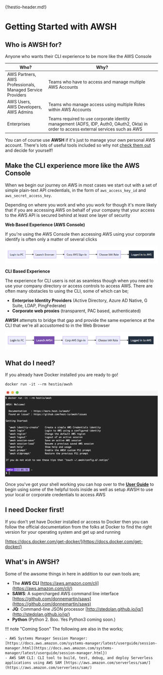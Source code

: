 {!hestio-header.md!}

# Getting Started with AWSH

## Who is AWSH for?

Anyone who wants their CLI experience to be more like the AWS Console

| Who? | Why? |
|---|---|
| AWS Partners,<br/> AWS Professionals,<br/> Managed Service Providers | Teams who have to access and manage multiple AWS Accounts |
| AWS Users,<br/> AWS Developers,<br/> AWS Admins | Teams who manage access using multiple Roles within AWS Accounts |
| Enterprises | Teams required to use corporate identity management (ADFS, IDP, Auth0, OAuth2, Okta) in order to access external services such as AWS |

You can of course use **AWSH** if it's just to manage your own personal AWS account. There's lots of useful tools included so why not [check them out](/user-guide/auth-setup/) and decide for yourself!

## Make the CLI experience more like the AWS Console

When we begin our journey on AWS in most cases we start out with a set of simple plain-text API credentials, in the form of `aws_access_key_id` and `aws_secret_access_key`. 

Depending on where you work and who you work for though it's more likely that if you are accessing AWS on behalf of your company that your access to the AWS API is secured behind at least one layer of security

**Web Based Experience (AWS Console)**

If you're using the AWS Console then accessing AWS using your corporate identify is often only a matter of several clicks

![AWSH Console Flow](media/images/awsh-user-flow-console.png)


**CLI Based Experience**

The experience for CLI users is not as seamless though when you need to use your company directory or access controls to access AWS. There are often many obstacles to using the CLI, some of which can be;

- **Enterprise Identity Providers** (Active Directory, Azure AD Native, G Suite, LDAP, PingFederate)
- **Corporate web proxies** (transparent, PAC based, authenticated)


**AWSH** attempts to bridge that gap and provide the same experience at the CLI that we're all accustomed to in the Web Browser

![AWSH Terminal Flow](media/images/awsh-user-flow-terminal.png)



## What do I need?

If you already have Docker installed you are ready to go!

```console
docker run -it --rm hestio/awsh
```

![AWSH Terminal on Windows](media/images/awsh-terminal-on-mac.png)


Once you've got your shell working you can hop over to the **[User Guide](/user-guide/auth-setup/)** to begin using some of the helpful tools inside as well as setup AWSH to use your local or corporate credentials to access AWS


## I need Docker first!

If you don't yet have Docker installed or access to Docker then you can follow the official documentation from the folks at Docker to find the right version for your operating system and get up and running

[https://docs.docker.com/get-docker/](https://docs.docker.com/get-docker/)


## What's in AWSH?

Some of the awsome things in here in addition to our own tools are;

- The **AWS CLI** [https://aws.amazon.com/cli](https://aws.amazon.com/cli/)
- **SAWS**: A supercharged AWS command line interface [https://github.com/donnemartin/saws](https://github.com/donnemartin/saws)
- **JQ**: Command-line JSON processor [http://stedolan.github.io/jq/](http://stedolan.github.io/jq/)
- **Python** (Python 2. Boo. Yes Python3 coming soon.)


!!! note "Coming Soon"
    The following are also in the works;

    - AWS Systems Manager Session Manager: [https://docs.aws.amazon.com/systems-manager/latest/userguide/session-manager.html](https://docs.aws.amazon.com/systems-manager/latest/userguide/session-manager.html})
    - AWS SAM CLI: CLI tool to build, test, debug, and deploy Serverless applications using AWS SAM [https://aws.amazon.com/serverless/sam/](https://aws.amazon.com/serverless/sam/)
